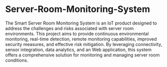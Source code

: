 # Server-Room-Monitoring-System

The Smart Server Room Monitoring System is an IoT product designed to address the challenges and risks associated with server room environments. This project aims to provide continuous environmental monitoring, real-time detection, remote monitoring capabilities, improved security measures, and effective risk mitigation. By leveraging connectivity, sensor integration, data analytics, and an Web application, this system offers a comprehensive solution for monitoring and managing server room conditions.
